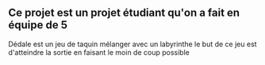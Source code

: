Ce projet est un projet étudiant qu'on a fait en équipe de 5
-------------------------------------------------------------

Dédale est un jeu de taquin mélanger avec un labyrinthe le but de ce jeu est d'atteindre la sortie
en faisant le moin de coup possible
